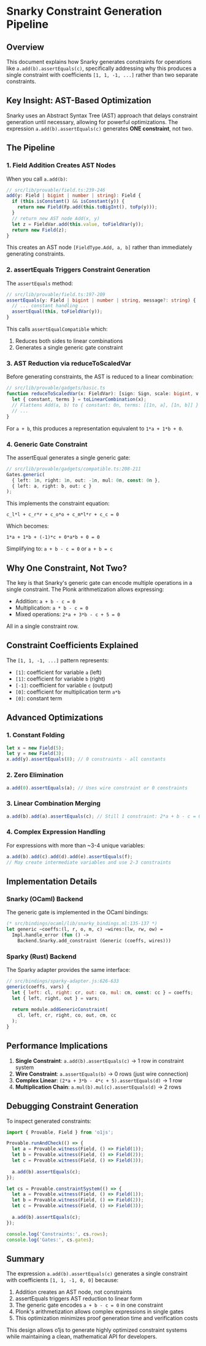 # Snarky Constraint Generation Pipeline

## Overview

This document explains how Snarky generates constraints for operations like `a.add(b).assertEquals(c)`, specifically addressing why this produces a single constraint with coefficients `[1, 1, -1, ...]` rather than two separate constraints.

## Key Insight: AST-Based Optimization

Snarky uses an Abstract Syntax Tree (AST) approach that delays constraint generation until necessary, allowing for powerful optimizations. The expression `a.add(b).assertEquals(c)` generates **ONE constraint**, not two.

## The Pipeline

### 1. Field Addition Creates AST Nodes

When you call `a.add(b)`:

```typescript
// src/lib/provable/field.ts:239-246
add(y: Field | bigint | number | string): Field {
  if (this.isConstant() && isConstant(y)) {
    return new Field(Fp.add(this.toBigInt(), toFp(y)));
  }
  // return new AST node Add(x, y)
  let z = FieldVar.add(this.value, toFieldVar(y));
  return new Field(z);
}
```

This creates an AST node `[FieldType.Add, a, b]` rather than immediately generating constraints.

### 2. assertEquals Triggers Constraint Generation

The `assertEquals` method:

```typescript
// src/lib/provable/field.ts:197-209
assertEquals(y: Field | bigint | number | string, message?: string) {
  // ... constant handling ...
  assertEqual(this, toFieldVar(y));
}
```

This calls `assertEqualCompatible` which:
1. Reduces both sides to linear combinations
2. Generates a single generic gate constraint

### 3. AST Reduction via reduceToScaledVar

Before generating constraints, the AST is reduced to a linear combination:

```typescript
// src/lib/provable/gadgets/basic.ts
function reduceToScaledVar(x: FieldVar): [sign: Sign, scale: bigint, v: Var] {
  let { constant, terms } = toLinearCombination(x);
  // Flattens Add(a, b) to { constant: 0n, terms: [[1n, a], [1n, b]] }
  // ...
}
```

For `a + b`, this produces a representation equivalent to `1*a + 1*b + 0`.

### 4. Generic Gate Constraint

The assertEqual generates a single generic gate:

```typescript
// src/lib/provable/gadgets/compatible.ts:208-211
Gates.generic(
  { left: 1n, right: 1n, out: -1n, mul: 0n, const: 0n },
  { left: a, right: b, out: c }
);
```

This implements the constraint equation:
```
c_l*l + c_r*r + c_o*o + c_m*l*r + c_c = 0
```

Which becomes:
```
1*a + 1*b + (-1)*c + 0*a*b + 0 = 0
```

Simplifying to: `a + b - c = 0` or `a + b = c`

## Why One Constraint, Not Two?

The key is that Snarky's generic gate can encode multiple operations in a single constraint. The Plonk arithmetization allows expressing:
- Addition: `a + b - c = 0`
- Multiplication: `a * b - c = 0`
- Mixed operations: `2*a + 3*b - c + 5 = 0`

All in a single constraint row.

## Constraint Coefficients Explained

The `[1, 1, -1, ...]` pattern represents:
- `[1]`: coefficient for variable `a` (left)
- `[1]`: coefficient for variable `b` (right)
- `[-1]`: coefficient for variable `c` (output)
- `[0]`: coefficient for multiplication term `a*b`
- `[0]`: constant term

## Advanced Optimizations

### 1. Constant Folding
```typescript
let x = new Field(5);
let y = new Field(3);
x.add(y).assertEquals(8); // 0 constraints - all constants
```

### 2. Zero Elimination
```typescript
a.add(0).assertEquals(a); // Uses wire constraint or 0 constraints
```

### 3. Linear Combination Merging
```typescript
a.add(b).add(a).assertEquals(c); // Still 1 constraint: 2*a + b - c = 0
```

### 4. Complex Expression Handling
For expressions with more than ~3-4 unique variables:
```typescript
a.add(b).add(c).add(d).add(e).assertEquals(f);
// May create intermediate variables and use 2-3 constraints
```

## Implementation Details

### Snarky (OCaml) Backend
The generic gate is implemented in the OCaml bindings:
```ocaml
(* src/bindings/ocaml/lib/snarky_bindings.ml:135-137 *)
let generic ~coeffs:(l, r, o, m, c) ~wires:(lw, rw, ow) =
  Impl.handle_error (fun () ->
    Backend.Snarky.add_constraint (Generic (coeffs, wires)))
```

### Sparky (Rust) Backend
The Sparky adapter provides the same interface:
```javascript
// src/bindings/sparky-adapter.js:626-633
generic(coeffs, vars) {
  let { left: cl, right: cr, out: co, mul: cm, const: cc } = coeffs;
  let { left, right, out } = vars;
  
  return module.addGenericConstraint(
    cl, left, cr, right, co, out, cm, cc
  );
}
```

## Performance Implications

1. **Single Constraint**: `a.add(b).assertEquals(c)` → 1 row in constraint system
2. **Wire Constraint**: `a.assertEquals(b)` → 0 rows (just wire connection)
3. **Complex Linear**: `(2*a + 3*b - 4*c + 5).assertEquals(d)` → 1 row
4. **Multiplication Chain**: `a.mul(b).mul(c).assertEquals(d)` → 2 rows

## Debugging Constraint Generation

To inspect generated constraints:

```typescript
import { Provable, Field } from 'o1js';

Provable.runAndCheck(() => {
  let a = Provable.witness(Field, () => Field(1));
  let b = Provable.witness(Field, () => Field(2));
  let c = Provable.witness(Field, () => Field(3));
  
  a.add(b).assertEquals(c);
});

let cs = Provable.constraintSystem(() => {
  let a = Provable.witness(Field, () => Field(1));
  let b = Provable.witness(Field, () => Field(2));
  let c = Provable.witness(Field, () => Field(3));
  
  a.add(b).assertEquals(c);
});

console.log('Constraints:', cs.rows);
console.log('Gates:', cs.gates);
```

## Summary

The expression `a.add(b).assertEquals(c)` generates a single constraint with coefficients `[1, 1, -1, 0, 0]` because:

1. Addition creates an AST node, not constraints
2. assertEquals triggers AST reduction to linear form
3. The generic gate encodes `a + b - c = 0` in one constraint
4. Plonk's arithmetization allows complex expressions in single gates
5. This optimization minimizes proof generation time and verification costs

This design allows o1js to generate highly optimized constraint systems while maintaining a clean, mathematical API for developers.